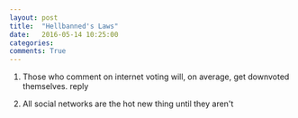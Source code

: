 ```yaml
---
layout: post
title:  "Hellbanned's Laws"
date:   2016-05-14 10:25:00
categories:
comments: True
---
```



1. Those who comment on internet voting will, on average, get downvoted themselves.
reply

2. All social networks are the hot new thing until they aren't


